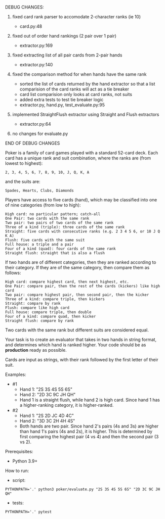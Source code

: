 DEBUG CHANGES:

1. fixed card rank parser to accomodate 2-character ranks (ie 10)
    - card.py:48

2. fixed out of order hand rankings (2 pair over 1 pair)
    - extractor.py:169

3. fixed extracting list of all pair cards from 2-pair hands
    - extractor.py:140

4. fixed the comparison method for when hands have the same rank
    - sorted the list of cards returned by the hand extractor so that 
      a list comparision of the card ranks will act as a tie breaker
    - card list comparision only looks at card ranks, not suits
    - added extra tests to test tie breaker logic
    - extractor.py, hand.py, test_evaluate.py:95

5. implemented StraightFlush extractor using Straight and Flush extractors
    - extractor.py:64

6. no changes for evaluate.py

END OF DEBUG CHANGES

Poker is a family of card games played with a standard 52-card deck.
Each card has a unique rank and suit combination, where the ranks are
(from lowest to highest):
```
2, 3, 4, 5, 6, 7, 8, 9, 10, J, Q, K, A
```
and the suits are:
```
Spades, Hearts, Clubs, Diamonds
```

Players have access to five cards (hand), which may be classified into one
of nine categories (from low to high):

```
High card: no particular pattern; catch-all
One Pair: two cards with the same rank
Two pair: two pairs of two cards of the same rank
Three of a kind (triple): three cards of the same rank
Straight: five cards with consecutive ranks (e.g. 2 3 4 5 6, or 10 J Q K A)
Flush: five cards with the same suit
Full house: a triple and a pair
Four of a kind (quad): four cards of the same rank
Straight flush: straight that is also a flush
```

If two hands are of different categories, then
they are ranked according to their category. If they are of the same
category, then compare them as follows:

```
High card: compare highest card, then next highest, etc.
One Pair: compare pair, then the rest of the cards (kickers) like high card
Two pair: compare highest pair, then second pair, then the kicker
Three of a kind: compare triple, then kickers
Straight: compare by rank
Flush: compare like high card
Full house: compare triple, then double
Four of a kind: compare quad, then kicker
Straight flush: compare by rank
```

Two cards with the same rank but different suits are considered equal.

Your task is to create an evaluator that takes in two hands in string
format, and determines which hand is ranked higher. Your code should be
as **production** ready as possible.

Cards are input as strings, with their rank followed by the first letter
of their suit.

Examples:
- \#1
  - Hand 1: "2S 3S 4S 5S 6S"
  - Hand 2: "2D 3C 9C JH QH"
  - Hand 1 is a straight flush, while hand 2 is high card. Since hand 1 has a
  higher-ranking category, it is higher-ranked.
- \#2
  - Hand 1: "2S 2D JC 4D 4C"
  - Hand 2: "3D 3C 2H 4H 4S"
  - Both hands are two pair. Since hand 2's pairs (4s and 3s) are higher than
  hand 1's pairs (4s and 2s), it is higher. This is determined by first comparing
  the highest pair (4 vs 4) and then the second pair (3 vs 2).


Prerequisites:
- Python 3.9+

How to run:
- script:  
```
PYTHONPATH='.' python3 poker/evaluate.py "2S 3S 4S 5S 6S" "2D 3C 9C JH QH"
```
- tests:
```
PYTHONPATH='.' pytest
```